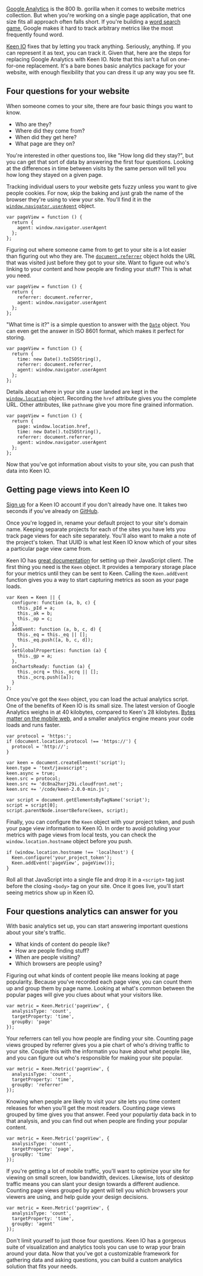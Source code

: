 <!--
title: Replacing Google Analytics with Keen IO
created: 22 April 2013 - 7:43 pm
updated: 30 April 2013 - 9:24 am
publish: 30 April 2013
slug: keen-analysis
tags: coding, design
-->

[Google Analytics][] is the 800 lb. gorilla when it comes to website metrics
collection. But when you're working on a single page application, that one size
fits all approach often falls short. If you're building a [word search game][],
Google makes it hard to track arbitrary metrics like the most frequently found
word.

[Keen IO][] fixes that by letting you track anything. Seriously, anything. If
you can represent it as text, you can track it. Given that, here are the steps
for replacing Google Analytics with Keen IO. Note that this isn't a full on
one-for-one replacement. It's a bare bones basic analytics package for your
website, with enough flexibility that you can dress it up any way you see fit.

## Four questions for your website ##

When someone comes to your site, there are four basic things you want to know.

* Who are they?
* Where did they come from?
* When did they get here?
* What page are they on?

You're interested in other questions too, like "How long did they stay?", but
you can get that sort of data by answering the first four questions. Looking
at the differences in time between visits by the same person will tell you how
long they stayed on a given page.

Tracking individual users to your website gets fuzzy unless you want to give
people cookies. For now, skip the baking and just grab the name of the browser
they're using to view your site. You'll find it in the
[`window.navigator.userAgent`][agent] object.

    var pageView = function () {
      return {
        agent: window.navigator.userAgent
      };
    };

Figuring out where someone came from to get to your site is a lot easier than
figuring out who they are. The [`document.referrer`][referrer] object holds the
URL that was visited just before they got to your site. Want to figure out who's
linking to your content and how people are finding your stuff? This is what you
need.

    var pageView = function () {
      return {
        referrer: document.referrer,
        agent: window.navigator.userAgent
      };
    };

"What time is it?" is a simple question to answer with the [`Date`][date]
object. You can even get the answer in ISO 8601 format, which makes it perfect
for storing.

    var pageView = function () {
      return {
        time: new Date().toISOString(),
        referrer: document.referrer,
        agent: window.navigator.userAgent
      };
    };

Details about where in your site a user landed are kept in the
[`window.location`][href] object. Recording the `href` attribute gives you
the complete URL. Other attributes, like `pathname` give you more fine grained
information.

    var pageView = function () {
      return {
        page: window.location.href,
        time: new Date().toISOString(),
        referrer: document.referrer,
        agent: window.navigator.userAgent
      };
    };

Now that you've got information about visits to your site, you can push that
data into Keen IO.

## Getting page views into Keen IO ##

[Sign up][] for a Keen IO account if you don't already have one. It takes
two seconds if you've already on [GitHub][].

Once you're logged in, rename your default project to your site's domain name.
Keeping separate projects for each of the sites you have lets you track page
views for each site separately. You'll also want to make a note of the project's
token. That UUID is what lest Keen IO know which of your sites a particular page
view came from.

Keen IO has [great documentation][] for setting up their JavaScript client.
The first thing you need is the `Keen` object. It provides a temporary
storage place for your metrics until they can be sent to Keen. Calling the
`Keen.addEvent` function gives you a way to start capturing metrics as soon as
your page loads.

    var Keen = Keen || {
      configure: function (a, b, c) {
        this._pId = a;
        this._ak = b;
        this._op = c;
      },
      addEvent: function (a, b, c, d) {
        this._eq = this._eq || [];
        this._eq.push([a, b, c, d]);
      },
      setGlobalProperties: function (a) {
        this._gp = a;
      },
      onChartsReady: function (a) {
        this._ocrq = this._ocrq || [];
        this._ocrq.push([a]);
      }
    };

Once you've got the `Keen` object, you can load the actual analytics script.
One of the benefits of Keen IO is its small size. The latest version of Google
Analytics weighs in at 40 kilobytes, compared to Keen's 28 kilobytes.
[Bytes matter on the mobile web][], and a smaller analytics engine means your
code loads and runs faster.

    var protocol = 'https:';
    if (document.location.protocol !== 'https://') {
      protocol = 'http://';
    }

    var keen = document.createElement('script');
    keen.type = 'text/javascript';
    keen.async = true;
    keen.src = protocol;
    keen.src += 'dc8na2hxrj29i.cloudfront.net';
    keen.src += '/code/keen-2.0.0-min.js';

    var script = document.getElementsByTagName('script');
    script = script[0];
    script.parentNode.insertBefore(keen, script);

Finally, you can configure the `Keen` object with your project token, and push
your page view information to Keen IO. In order to avoid poluting your metrics
with page views from local tests, you can check the `window.location.hostname`
object before you push.

    if (window.location.hostname !== 'localhost') {
      Keen.configure('your_project_token');
      Keen.addEvent('pageView', pageView());
    }

Roll all that JavaScript into a single file and drop it in a `<script>` tag just
before the closing `<body>` tag on your site. Once it goes live, you'll start
seeing metrics show up in Keen IO.

## Four questions analytics can answer for you ##

With basic analytics set up, you can start answering important questions
about your site's traffic.

* What kinds of content do people like?
* How are people finding stuff?
* When are people visiting?
* Which browsers are people using?

Figuring out what kinds of content people like means looking at page popularity.
Because you've recorded each page view, you can count them up and group them by
page name. Looking at what's common between the popular pages will give you
clues about what your visitors like.

    var metric = Keen.Metric('pageView', {
      analysisType: 'count',
      targetProperty: 'time',
      groupBy: 'page'
    });

Your referrers can tell you how people are finding your site. Counting page
views grouped by referrer gives you a pie chart of who's driving traffic to
your site. Couple this with the informatin you have about what people like,
and you can figure out who's responsible for making your site popular.

    var metric = Keen.Metric('pageView', {
      analysisType: 'count',
      targetProperty: 'time',
      groupBy: 'referrer'
    });

Knowing when people are likely to visit your site lets you time content
releases for when you'll get the most readers. Counting page views grouped
by time gives you that answer. Feed your populartiy data back in to that
analysis, and you can find out when people are finding your popular content.

    var metric = Keen.Metric('pageView', {
      analysisType: 'count',
      targetProperty: 'page',
      groupBy: 'time'
    });

If you're getting a lot of mobile traffic, you'll want to optimize your site
for viewing on small screen, low bandwidth, devices. Likewise, lots of desktop
traffic means you can slant your design towards a different audience. Counting
page views grouped by agent will tell you which browsers your viewers are using,
and help guide your design decisions.

    var metric = Keen.Metric('pageView', {
      analysisType: 'count',
      targetProperty: 'time',
      groupBy: 'agent'
    });

Don't limit yourself to just those four questions. Keen IO has a gorgeous suite
of visualization and analytics tools you can use to wrap your brain around your
data. Now that you've got a customizable framework for gathering data and asking
questions, you can build a custom analytics solution that fits your needs.


[Google Analytics]: https://google.com/analytics/ "Various (Google): Google Analytics Official Website - Web Analytics and Reporting"
[word search game]: http://prolix-app.com/ "Frank Mitchell: Prolix is a word search game that lets you tweet your scores so your friends can play with you."
[Keen IO]: https://keen.io/ "Various (Keen IO): Analytics Backend as a Service"
[agent]: https://developer.mozilla.org/en-US/docs/DOM/window.navigator.userAgent "Various (Mozilla): window.navigator.userAgent - Document Object Model"
[referrer]: https://developer.mozilla.org/en-US/docs/DOM/document.referrer "Various (Mozilla): document.referrer - Document Object Model"
[date]: https://developer.mozilla.org/en-US/docs/JavaScript/Reference/Global_Objects/Date "Various (Mozilla): Date - JavaScript"
[href]: https://developer.mozilla.org/en-US/docs/DOM/window.location "Various (Mozilla): window.location - Document Object Model"
[Sign up]: https://keen.io/signup "Various (Keen IO): Sign up for Keen IO"
[GitHub]: https://github.com/ "Various (GitHub): Social coding"
[great documentation]: https://keen.io/docs/clients/javascript/usage-guide/ "Various (Keen IO): JavaScript SDK Usage Guide"
[Bytes matter on the mobile web]: /2010/09/small-code "Frank Mitchell: Bytes matter on the mobile web"
